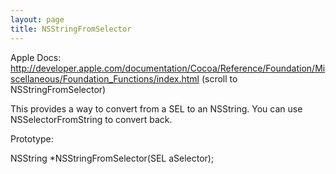 ```yaml
---
layout: page
title: NSStringFromSelector
---
```


Apple Docs: http://developer.apple.com/documentation/Cocoa/Reference/Foundation/Miscellaneous/Foundation_Functions/index.html (scroll to NSStringFromSelector) 

This provides a way to convert from a SEL to an NSString. You can use NSSelectorFromString to convert back. 

Prototype:

NSString *NSStringFromSelector(SEL aSelector);

